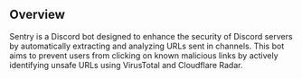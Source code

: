 ## Overview
Sentry is a Discord bot designed to enhance the security of Discord servers by 
automatically extracting and analyzing URLs sent in channels. This bot aims to 
prevent users from clicking on known malicious links by actively identifying 
unsafe URLs using VirusTotal and Cloudflare Radar.

